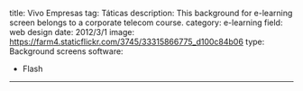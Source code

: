 title: Vivo Empresas
tag: Táticas
description: This background for e-learning screen belongs to a corporate telecom course.
category: e-learning
field: web design
date: 2012/3/1
image: https://farm4.staticflickr.com/3745/33315866775_d100c84b06
type: Background screens
software:
- Flash
---
